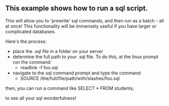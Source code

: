 ## This example shows how to run a sql script.

This will allow you to 'prewrite' sql commands, and then run as a batch - all at once! This functionality will be immensely useful if you have larger or complicated databases.

Here's the process:
* place the .sql file in a folder on your server
* determine the full path to your .sql file. To do this, at the linux prompt run the command:
  * readlink -f foo.sql
* navigate to the sql command prompt and type the command:
  * SOURCE /the/full/file/path/with/slashes/foo.sql

 then, you can run a command like
 SELECT * FROM students;

 to see all your sql wonderfulness!